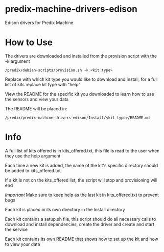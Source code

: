 # predix-machine-drivers-edison
Edison drivers for Predix Machine

# How to Use
The drivers are downloaded and installed from the provision script with the -k argument

	/predix/debian-scripts/provision.sh -k <kit type>

Replace <kit type> with which kit type you would like to download and install, for a full list of kits replace kit type with "help"

View the README for the specific kit you downloaded to learn how to use the sensors and view your data

The README will be placed in:

	/predix/predix-machine-drivers-edison/Install/<kit type>/README.md

# Info
A full list of kits offered is in kits_offered.txt, this file is read to the user when they use the help argument

Each time a new kit is added, the name of the kit's specific directory should be added to kits_offered.txt

If a kit is not on the kits_offered list, the script will stop and provisioning will end

*Important* Make sure to keep help as the last kit in kits_offered.txt to prevent bugs

Each kit is placed in its own directory in the Install directory

Each kit contains a setup.sh file, this script should do all necessary calls to download and install dependencies, create the driver and create and start the service

Each kit contains its own README that shows how to set up the kit and how to view your data
